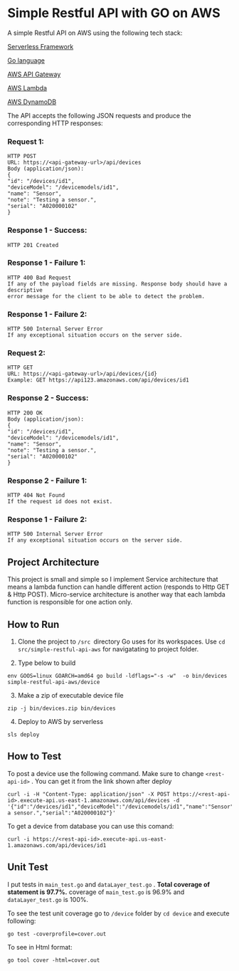 # Simple Restful API with GO on AWS

A simple Restful API on AWS using the following tech stack:

[Serverless Framework](https://serverless.com/)

[Go language](https://golang.org/)

[AWS API Gateway](https://aws.amazon.com/api-gateway/)

[AWS Lambda](https://aws.amazon.com/lambda/)

[AWS DynamoDB](https://aws.amazon.com/dynamodb/)


The API accepts the following JSON requests and produce the corresponding HTTP responses:

### Request 1:
```
HTTP POST
URL: https://<api-gateway-url>/api/devices
Body (application/json):
{
"id": "/devices/id1",
"deviceModel": "/devicemodels/id1",
"name": "Sensor",
"note": "Testing a sensor.",
"serial": "A020000102"
}
```
### Response 1 - Success:
```
HTTP 201 Created
```
### Response 1 - Failure 1:
``` 
HTTP 400 Bad Request
If any of the payload fields are missing. Response body should have a descriptive
error message for the client to be able to detect the problem.
```
### Response 1 - Failure 2:
```
HTTP 500 Internal Server Error
If any exceptional situation occurs on the server side.
```
### Request 2:
```
HTTP GET
URL: https://<api-gateway-url>/api/devices/{id}
Example: GET https://api123.amazonaws.com/api/devices/id1
```
### Response 2 - Success:
```
HTTP 200 OK
Body (application/json):
{
"id": "/devices/id1",
"deviceModel": "/devicemodels/id1",
"name": "Sensor",
"note": "Testing a sensor.",
"serial": "A020000102"
}
```
### Response 2 - Failure 1:
```
HTTP 404 Not Found
If the request id does not exist.
```
### Response 1 - Failure 2:
```
HTTP 500 Internal Server Error
If any exceptional situation occurs on the server side.
```
## Project Architecture
This project is small and simple so I implement Service architecture that means a lambda function can handle different action (responds to Http GET & Http POST). Micro-service architecture is another way that each lambda function is responsible for one action only.

## How to Run

1. Clone the project to `/src `directory Go uses for its workspaces. Use `cd src/simple-restful-api-aws` for navigatating to project folder.

2. Type below to build

```
env GOOS=linux GOARCH=amd64 go build -ldflags="-s -w"  -o bin/devices simple-restful-api-aws/device
```

3. Make a zip of executable device file

`zip -j bin/devices.zip bin/devices`


4. Deploy to AWS by serverless

`sls deploy`


## How to Test

To post a device use the following command. Make sure to change  `<rest-api-id>` . You can get it from the link shown after deploy

```
curl -i -H "Content-Type: application/json" -X POST https://<rest-api-id>.execute-api.us-east-1.amazonaws.com/api/devices -d '{"id":"/devices/id1","deviceModel":"/devicemodels/id1","name":"Sensor","note":"Testing a sensor.","serial":"A020000102"}'
```

To get a device from database you can use this comand:

```
curl -i https://<rest-api-id>.execute-api.us-east-1.amazonaws.com/api/devices/id1
```


## Unit Test

I put tests in `main_test.go` and `dataLayer_test.go` . **Total coverage of statement is 97.7%.** coverage of `main_test.go` is 96.9% and `dataLayer_test.go`  is 100%.

To see the test unit coverage go to `/device` folder by `cd device` and execute following:

```
go test -coverprofile=cover.out
```

To see in Html format:

```
go tool cover -html=cover.out
```
